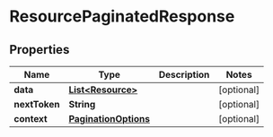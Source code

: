 

# ResourcePaginatedResponse


## Properties

| Name | Type | Description | Notes |
|------------ | ------------- | ------------- | -------------|
|**data** | [**List&lt;Resource&gt;**](Resource.md) |  |  [optional] |
|**nextToken** | **String** |  |  [optional] |
|**context** | [**PaginationOptions**](PaginationOptions.md) |  |  [optional] |



